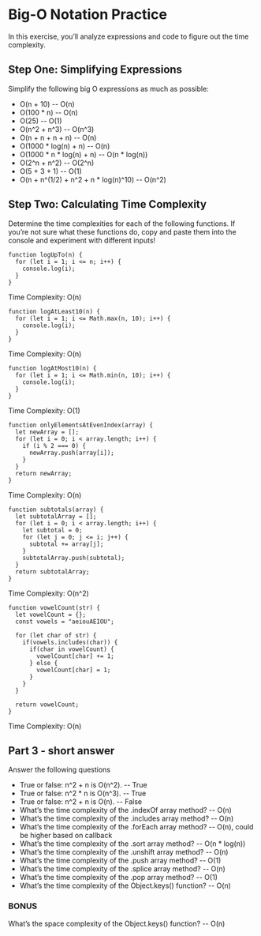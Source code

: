 # Big-O Notation Practice

In this exercise, you’ll analyze expressions and code to figure out the time complexity.

## Step One: Simplifying Expressions

Simplify the following big O expressions as much as possible:

- O(n + 10) -- O(n)
- O(100 * n) -- O(n)
- O(25) -- O(1)
- O(n^2 + n^3) -- O(n^3)
- O(n + n + n + n) -- O(n)
- O(1000 * log(n) + n) -- O(n)
- O(1000 * n * log(n) + n) -- O(n * log(n))
- O(2^n + n^2) -- O(2^n)
- O(5 + 3 + 1) -- O(1)
- O(n + n^(1/2) + n^2 + n * log(n)^10) -- O(n^2)

## Step Two: Calculating Time Complexity

Determine the time complexities for each of the following functions. If you’re not sure what these functions do, copy and paste them into the console and experiment with different inputs!

```
function logUpTo(n) {
  for (let i = 1; i <= n; i++) {
    console.log(i);
  }
}
```
Time Complexity: O(n)

```
function logAtLeast10(n) {
  for (let i = 1; i <= Math.max(n, 10); i++) {
    console.log(i);
  }
}
```
Time Complexity: O(n)

```
function logAtMost10(n) {
  for (let i = 1; i <= Math.min(n, 10); i++) {
    console.log(i);
  }
}
```
Time Complexity: O(1)

```
function onlyElementsAtEvenIndex(array) {
  let newArray = [];
  for (let i = 0; i < array.length; i++) {
    if (i % 2 === 0) {
      newArray.push(array[i]);
    }
  }
  return newArray;
}
```
Time Complexity: O(n)

```
function subtotals(array) {
  let subtotalArray = [];
  for (let i = 0; i < array.length; i++) {
    let subtotal = 0;
    for (let j = 0; j <= i; j++) {
      subtotal += array[j];
    }
    subtotalArray.push(subtotal);
  }
  return subtotalArray;
}
```
Time Complexity: O(n^2)

```
function vowelCount(str) {
  let vowelCount = {};
  const vowels = "aeiouAEIOU";

  for (let char of str) {
    if(vowels.includes(char)) {
      if(char in vowelCount) {
        vowelCount[char] += 1;
      } else {
        vowelCount[char] = 1;
      }
    }
  }

  return vowelCount;
}
```
Time Complexity: O(n)

## Part 3 - short answer

Answer the following questions

- True or false: n^2 + n is O(n^2). -- True
- True or false: n^2 * n is O(n^3). -- True
- True or false: n^2 + n is O(n). -- False
- What’s the time complexity of the .indexOf array method? -- O(n)
- What’s the time complexity of the .includes array method? -- O(n)
- What’s the time complexity of the .forEach array method? -- O(n), could be higher based on callback
- What’s the time complexity of the .sort array method? -- O(n * log(n))
- What’s the time complexity of the .unshift array method? -- O(n)
- What’s the time complexity of the .push array method? -- O(1)
- What’s the time complexity of the .splice array method? -- O(n)
- What’s the time complexity of the .pop array method? -- O(1)
- What’s the time complexity of the Object.keys() function? -- O(n)

### BONUS

What’s the space complexity of the Object.keys() function? -- O(n)
